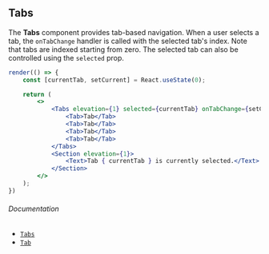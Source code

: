 ## Tabs

The **Tabs** component provides tab-based navigation. When a user selects a tab, the `onTabChange` handler is called with the selected tab's index. Note that tabs are indexed starting from zero. The selected tab can also be controlled using the `selected` prop.

```jsx
render(() => {
	const [currentTab, setCurrent] = React.useState(0);

	return (
		<>
			<Tabs elevation={1} selected={currentTab} onTabChange={setCurrent}>
				<Tab>Tab</Tab>
				<Tab>Tab</Tab>
				<Tab>Tab</Tab>
				<Tab>Tab</Tab>
			</Tabs>
			<Section elevation={1}>
				<Text>Tab { currentTab } is currently selected.</Text>
			</Section>
		</>
	);
})
```

###### Documentation

- [`Tabs`](/wiki/modules/_components_layout_tabs_.html)
- [`Tab`](/wiki/modules/_components_layout_tabs_.html#tab)
